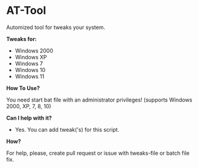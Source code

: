 # AT-Tool

Automized tool for tweaks your system.

**Tweaks for:**

- Windows 2000
- Windows XP
- Windows 7
- Windows 10
- Windows 11

**How To Use?**

You need start bat file with an administrator privileges! (supports Windows 2000, XP, 7, 8, 10)

**Can I help with it?**

- Yes. You can add tweak('s) for this script.

**How?**

For help, please, create pull request or issue with tweaks-file or batch file fix.
